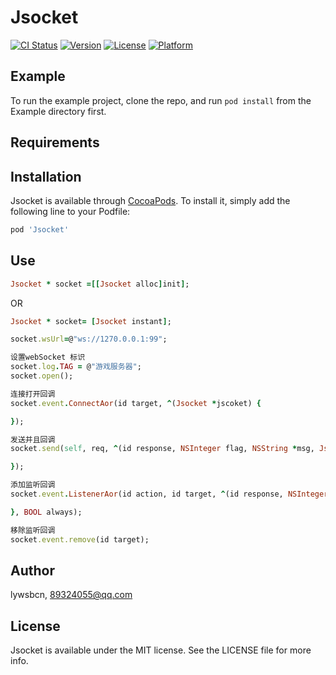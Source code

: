 # Jsocket

[![CI Status](https://img.shields.io/travis/lywsbcn/Jsocket.svg?style=flat)](https://travis-ci.org/lywsbcn/Jsocket)
[![Version](https://img.shields.io/cocoapods/v/Jsocket.svg?style=flat)](https://cocoapods.org/pods/Jsocket)
[![License](https://img.shields.io/cocoapods/l/Jsocket.svg?style=flat)](https://cocoapods.org/pods/Jsocket)
[![Platform](https://img.shields.io/cocoapods/p/Jsocket.svg?style=flat)](https://cocoapods.org/pods/Jsocket)

## Example

To run the example project, clone the repo, and run `pod install` from the Example directory first.

## Requirements

## Installation

Jsocket is available through [CocoaPods](https://cocoapods.org). To install
it, simply add the following line to your Podfile:

```ruby
pod 'Jsocket'
```
## Use
```ruby
Jsocket * socket =[[Jsocket alloc]init];
```
OR
```ruby
Jsocket * socket= [Jsocket instant];

socket.wsUrl=@"ws://1270.0.0.1:99";

设置webSocket 标识
socket.log.TAG = @"游戏服务器";
socket.open();

连接打开回调
socket.event.ConnectAor(id target, ^(Jsocket *jscoket) {

});

发送并且回调
socket.send(self, req, ^(id response, NSInteger flag, NSString *msg, Jsocket *jscoket) {

});

添加监听回调
socket.event.ListenerAor(id action, id target, ^(id response, NSInteger flag, NSString *msg, Jsocket *jscoket) {

}, BOOL always);

移除监听回调
socket.event.remove(id target);
```

## Author

lywsbcn, 89324055@qq.com

## License

Jsocket is available under the MIT license. See the LICENSE file for more info.

